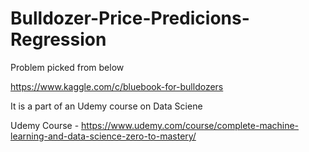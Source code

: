 # Bulldozer-Price-Predicions-Regression

Problem picked from below

https://www.kaggle.com/c/bluebook-for-bulldozers

It is a part of an Udemy course on Data Sciene

Udemy Course - https://www.udemy.com/course/complete-machine-learning-and-data-science-zero-to-mastery/
